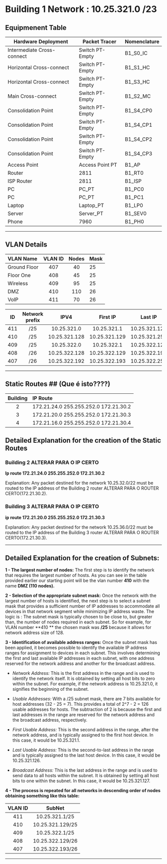 # Building 1 Network : 10.25.321.0 /23

## Equipmenent Table

| Hardware Deployment        | Packet Tracer   | Nomenclature |
|----------------------------|-----------------|--------------|
| Intermediate Cross-connect | Switch PT-Empty | B1_S0_IC     |
| Horizontal Cross-connect   | Switch PT-Empty | B1_S1_HC     |
| Horizontal Cross-connect   | Switch PT-Empty | B1_S3_HC     |
| Main Cross-connect         | Switch PT-Empty | B1_S2_MC     |
| Consolidation Point        | Switch PT-Empty | B1_S4_CP0    |
| Consolidation Point        | Switch PT-Empty | B1_S4_CP1    |
| Consolidation Point        | Switch PT-Empty | B1_S4_CP2    |
| Consolidation Point        | Switch PT-Empty | B1_S4_CP3    |
| Access Point               | Access Point PT | B1_AP        |
| Router                     | 2811            | B1_RT0       |
| ISP Router                 | 2811            | B1_ISP       |
| PC                         | PC_PT           | B1_PC0       |
| PC                         | PC_PT           | B1_PC1       |
| Laptop                     | Laptop_PT       | B1_LP0       |
| Server                     | Server_PT       | B1_SEV0      |
| Phone                      | 7960            | B1_PH0       |

___
## VLAN Details ##

| VLAN Name    | VLAN ID | Nodes | Mask | 
|:-------------|:-------:|:-----:|:-----|
| Ground Floor |   407   |  40   | 25   |
| Floor One    |   408   |  45   | 25   |
| Wireless     |   409   |  95   | 25   |
| DMZ          |   410   |  110  | 26   |
| VoIP         |   411   |  70   | 26   |




| ID  | Network prefix |     IPV4      |   First IP    |    Last IP    |   Broadcast   |
|:---:|:--------------:|:-------------:|:-------------:|:-------------:|:-------------:|
| 411 |      /25       |  10.25.321.0  |  10.25.321.1  | 10.25.321.126 | 10.25.321.127 |
| 410 |      /25       | 10.25.321.128 | 10.25.321.129 | 10.25.321.254 | 10.25.321.255 |
| 409 |      /25       |  10.25.322.0  |  10.25.322.1  | 10.25.322.126 | 10.25.322.127 |
| 408 |      /26       | 10.25.322.128 | 10.25.322.129 | 10.25.322.190 | 10.25.322.191 |
| 407 |      /26       | 10.25.322.192 | 10.25.322.193 | 10.25.322.254 | 10.25.322.255 |





___
## Static Routes ## (Que é isto????)
| Building | IP Route                              |
|:--------:|:--------------------------------------|
|    2     | 172.21.24.0 255.255.252.0 172.21.30.2 |
|    3     | 172.21.20.0 255.255.252.0 172.21.30.3 |
|    4     | 172.21.16.0 255.255.252.0 172.21.30.4 |

## Detailed Explanation for the creation of the Static Routes ##

### Building 2  ALTERAR PARA O IP CERTO
**Ip route 172.21.24.0 255.255.252.0 172.21.30.2**

Explanation: Any packet destined for the network 10.25.32.0/22 must be routed to the IP address of the Building 2 router    ALTERAR PARA O ROUTER CERTO(172.21.30.2).

### Building 3  ALTERAR PARA O IP CERTO
**ip route 172.21.20.0 255.255.252.0 172.21.30.3**

Explanation: Any packet destined for the network 10.25.36.0/22 must be routed to the IP address of the Building 3 router       ALTERAR PARA O ROUTER CERTO(172.21.30.3).
___

## Detailed Explanation for the creation of Subnets:

**1 - The largest number of nodes:**  The first step is to identify the network that requires the largest number of hosts. As you can see in the table provided earlier our starting point will be the vlan number **410** with the name **DMZ (110 nodes).**

**2 - Selection of the appropriate subnet mask:** Once the network with the largest number of hosts is identified, the next step is to select a subnet mask that provides a sufficient number of IP addresses to accommodate all devices in that network segment while minimizing IP address waste. The logic is : The subnet mask is typically chosen to be close to, but greater than, the number of nodes required in each subnet. So for example, for VLAN number **410 ** the chosen mask was **/25** because it allows for network address size of 128.


**3 - Identification of available address ranges:** Once the subnet mask has been applied, it becomes possible to identify the available IP address ranges for assignment to devices in each subnet. This involves determining the first and last available IP addresses in each subnet, with one address reserved for the network address and another for the broadcast address.

- *Network Address:* This is the first address in the range and is used to identify the network itself. It is obtained by setting all host bits to zero within the subnet. For example, if the network address is 10.25.321.0, it signifies the beginning of the subnet.

- *Usable Addresses:* With a /25 subnet mask, there are 7 bits available for host addresses (32 - 25 = 7). This provides a total of 2^7 - 2 = 126 usable addresses for hosts. The subtraction of 2 is because the first and last addresses in the range are reserved for the network address and the broadcast address, respectively.

- *First Usable Address:* This is the second address in the range, after the network address, and is typically assigned to the first host device. In this case, it would be 10.25.321.1.

- *Last Usable Address:* This is the second-to-last address in the range and is typically assigned to the last host device. In this case, it would be 10.25.321.126.

- *Broadcast Address:* This is the last address in the range and is used to send data to all hosts within the subnet. It is obtained by setting all host bits to one within the subnet. In this case, it would be 10.25.321.127.

**4 - The process is repeated for all networks in descending order of nodes obtaining something like this table:**  

| VLAN ID |      SubNet      |  
|:-------:|:----------------:|
|   411   | 10.25.321.1/25   | 
|   410   | 10.25.321.129/25 | 
|   409   |  10.25.322.1/25  | 
|   408   | 10.25.322.129/26 | 
|   407   | 10.25.322.193/26 | 
___